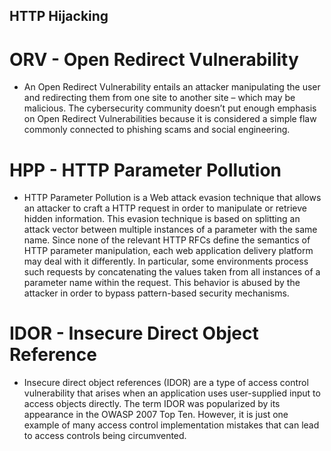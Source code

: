 ## HTTP Hijacking

# ORV - Open Redirect Vulnerability
- An Open Redirect Vulnerability entails an attacker manipulating the user and redirecting them from one site to another site – which may be malicious. The cybersecurity community doesn’t put enough emphasis on Open Redirect Vulnerabilities because it is considered a simple flaw commonly connected to phishing scams and social engineering.

# HPP - HTTP Parameter Pollution
- HTTP Parameter Pollution is a Web attack evasion technique that allows an attacker to craft a HTTP request in order to manipulate or retrieve hidden information. This evasion technique is based on splitting an attack vector between multiple instances of a parameter with the same name. Since none of the relevant HTTP RFCs define the semantics of HTTP parameter manipulation, each web application delivery platform may deal with it differently. In particular, some environments process such requests by concatenating the values taken from all instances of a parameter name within the request. This behavior is abused by the attacker in order to bypass pattern-based security mechanisms.

# IDOR - Insecure Direct Object Reference
- Insecure direct object references (IDOR) are a type of access control vulnerability that arises when
an application uses user-supplied input to access objects directly. The term IDOR was popularized by
its appearance in the OWASP 2007 Top Ten. However, it is just one example of many access control implementation
mistakes that can lead to access controls being circumvented.
